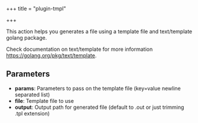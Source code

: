 +++
title = "plugin-tmpl"

+++

This action helps you generates a file using a template file and text/template golang package.

Check documentation on text/template for more information https://golang.org/pkg/text/template.


## Parameters

* **params**: Parameters to pass on the template file (key=value newline separated list)
* **file**: Template file to use
* **output**: Output path for generated file (default to <file>.out or just trimming .tpl extension)



